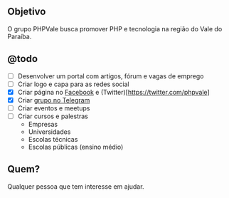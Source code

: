 ## Objetivo
O grupo PHPVale busca promover PHP e tecnologia na região do Vale do Paraíba.

## @todo
- [ ] Desenvolver um portal com artigos, fórum e vagas de emprego
- [ ] Criar logo e capa para as redes social
- [x] Criar página no [Facebook](https://www.facebook.com/developers.do.vale) e (Twitter)[https://twitter.com/phpvale]
- [x] Criar [grupo no Telegram](https://telegram.me/joinchat/CfuMTQoJjUjPQ_39AnE9uQ)
- [ ] Criar eventos e meetups
- [ ] Criar cursos e palestras
	- Empresas
	- Universidades
	- Escolas técnicas
	- Escolas públicas (ensino médio)
 
## Quem?
Qualquer pessoa que tem interesse em ajudar.

